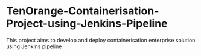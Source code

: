 # TenOrange-Containerisation-Project-using-Jenkins-Pipeline
This project aims to develop and deploy containerisation enterprise solution using Jenkins pipeline 
